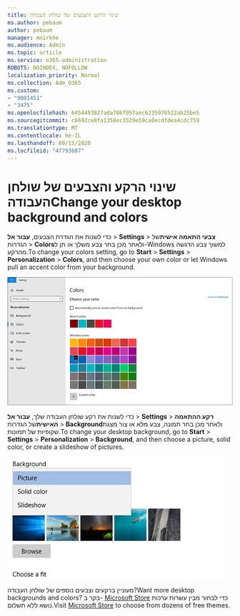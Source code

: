 ```yaml
---
title: שינוי הרקע והצבעים של שולחן העבודה
ms.author: pebaum
author: pebaum
manager: mnirkhe
ms.audience: Admin
ms.topic: article
ms.service: o365-administration
ROBOTS: NOINDEX, NOFOLLOW
localization_priority: Normal
ms.collection: Adm_O365
ms.custom:
- "9001451"
- "3475"
ms.openlocfilehash: 6454493827ada786f057aec6235978522ab25be5
ms.sourcegitcommit: c6692ce0fa1358ec3529e59ca0ecdfdea4cdc759
ms.translationtype: MT
ms.contentlocale: he-IL
ms.lasthandoff: 09/15/2020
ms.locfileid: "47793687"
---
```

# <a name="change-your-desktop-background-and-colors"></a><span data-ttu-id="0f49b-102">שינוי הרקע והצבעים של שולחן העבודה</span><span class="sxs-lookup"><span data-stu-id="0f49b-102">Change your desktop background and colors</span></span>

<span data-ttu-id="0f49b-103">כדי לשנות את הגדרת הצבעים, **עבור אל**  >  **Settings**  >  **צבעי התאמה אישית**של הגדרות  >  **Colors**ולאחר מכן בחר צבע משלך או תן ל-Windows למשוך צבע הדגשה מהרקע.</span><span class="sxs-lookup"><span data-stu-id="0f49b-103">To change your colors setting, go to **Start** > **Settings** > **Personalization** > **Colors**, and then choose your own color or let Windows pull an accent color from your background.</span></span>

![התאמה אישית של הצבעים שלך ב-Windows.](media/windows-personalization-colors.png)

<span data-ttu-id="0f49b-105">כדי לשנות את רקע שולחן העבודה שלך, **עבור אל**  >  **Settings**  >  **רקע ההתאמה האישית**של הגדרות  >  **Background**ולאחר מכן בחר תמונה, צבע מלא או צור מצגת שקופיות של תמונות.</span><span class="sxs-lookup"><span data-stu-id="0f49b-105">To change your desktop background, go to **Start** > **Settings** > **Personalization** > **Background**, and then choose a picture, solid color, or create a slideshow of pictures.</span></span> 

![שינוי רקע שולחן העבודה של Windows.](media/windows-desktop-background.png)

<span data-ttu-id="0f49b-107">מעוניין ברקעים וצבעים נוספים של שולחן העבודה?</span><span class="sxs-lookup"><span data-stu-id="0f49b-107">Want more desktop backgrounds and colors?</span></span> <span data-ttu-id="0f49b-108">בקר ב- [Microsoft Store](https://www.microsoft.com/store/collections/windowsthemes) כדי לבחור מבין עשרות ערכות נושא ללא תשלום.</span><span class="sxs-lookup"><span data-stu-id="0f49b-108">Visit [Microsoft Store](https://www.microsoft.com/store/collections/windowsthemes) to choose from dozens of free themes.</span></span>
